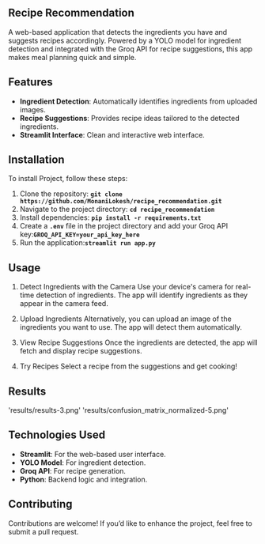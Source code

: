 ## **Recipe Recommendation**

A web-based application that detects the ingredients you have and suggests recipes accordingly. Powered by a YOLO model for ingredient detection and integrated with the Groq API for recipe suggestions, this app makes meal planning quick and simple.


## **Features**
- **Ingredient Detection**: Automatically identifies ingredients from uploaded images.
- **Recipe Suggestions**: Provides recipe ideas tailored to the detected ingredients.
- **Streamlit Interface**: Clean and interactive web interface.


## **Installation**

To install Project, follow these steps:
1. Clone the repository: **`git clone https://github.com/MonaniLokesh/recipe_recommendation.git`**
2. Navigate to the project directory: **`cd recipe_recommendation`**
3. Install dependencies: **`pip install -r requirements.txt`**
4. Create a **`.env`** file in the project directory and add your Groq API key:**`GROQ_API_KEY=your_api_key_here`**
5. Run the application:**`streamlit run app.py`**

## **Usage**
1. Detect Ingredients with the Camera
Use your device's camera for real-time detection of ingredients. The app will identify ingredients as they appear in the camera feed.

2. Upload Ingredients
Alternatively, you can upload an image of the ingredients you want to use. The app will detect them automatically.

3. View Recipe Suggestions
Once the ingredients are detected, the app will fetch and display recipe suggestions.

4. Try Recipes
Select a recipe from the suggestions and get cooking!

## **Results**
'results/results-3.png'
'results/confusion_matrix_normalized-5.png'

## **Technologies Used**
- **Streamlit**: For the web-based user interface.
- **YOLO Model**: For ingredient detection.
- **Groq API**: For recipe generation.
- **Python**: Backend logic and integration.

## **Contributing**
Contributions are welcome! If you’d like to enhance the project, feel free to submit a pull request.
